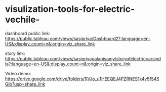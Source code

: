# visulization-tools-for-electric-vechile-

dashboard public link: https://public.tableau.com/views/sasipriya/Dashboard2?:language=en-US&:display_count=n&:origin=viz_share_link



story link: https://public.tableau.com/views/sasipriyapalanisamy/storyofelectriccarsindia?:language=en-US&:display_count=n&:origin=viz_share_link


Video demo: https://drive.google.com/drive/folders/1lVJo_u1HEEQEJ4PZRNES1k4v5f54SGib?usp=share_link
